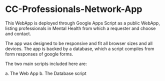 # CC-Professionals-Network-App

This WebApp is deployed through Google Apps Script as a public WebApp, listing professionals in Mental Health from which a requester and choose and contact.

The app was designed to be responsive and fit all browser sizes and all devices. The app is backed by a database, which a script compiles from form responses of google forms.

The two main scripts included here are:

a. The Web App
b. The Database script

